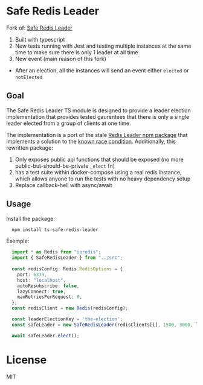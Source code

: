 # Safe Redis Leader

Fork of: [Safe Redis Leader](https://www.npmjs.com/package/safe-redis-leader)

1. Built with typescript
2. New tests running with Jest and testing multiple instances at the same time to make sure there is only 1 leader at all time
3. New event (main reason of this fork) 
  - After an election, all the instances will send an event either ```elected``` or ```notElected```

## Goal

The Safe Redis Leader TS module is designed to provide a leader election implementation that provides tested gaurentees that there is only a single leader elected from a group of clients at one time.

The implementation is a port of the stale [Redis Leader npm package](https://github.com/pierreinglebert/redis-leader) that implements a solution to the [known race condition](https://github.com/pierreinglebert/redis-leader/blob/c3b4db5df9802908728ad0ae4310a52e74acb462/index.js#L81). Additionally, this rewritten package:

1. Only exposes public api functions that should be exposed (no more public-but-should-be-private `_elect` fn)
2. has a test suite within docker-compose using a real redis instance, which allows anyone to run the tests with no heavy dependency setup
3. Replace callback-hell with async/await

## Usage

Install the package:

```bash
  npm install ts-safe-redis-leader
```

Exemple:
```typescript
  import * as Redis from "ioredis";
  import { SafeRedisLeader } from "../src";
  
  const redisConfig: Redis.RedisOptions = {
    port: 6379,
    host: "localhost",
    autoResubscribe: false,
    lazyConnect: true,
    maxRetriesPerRequest: 0,
  };
  const redisClient = new Redis(redisConfig);

  const leaderElectionKey = 'the-election';
  const safeLeader = new SafeRedisLeader(redisClients[i], 1500, 3000, leaderElectionKey);

  await safeLeader.elect();
```

# License
MIT